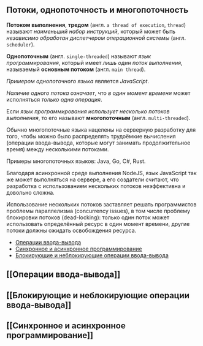 ## Потоки, однопоточность и многопоточность

**Потоком выполнения**, **тредом** (англ. `a thread of execution`, `thread`) называют *наименьший набор инструкций*, который может быть *независимо обработан диспетчером операционной системы* (англ. `scheduler`).

**Однопоточным** (англ. `single-threaded`) называют *язык программирования*, который имеет *лишь один поток выполнения*, называемый **основным потоком** (англ. `main thread`). 

*Примером однопоточного языка* является *JavaScript*.

*Наличие одного потока означает*, что *в один момент времени* может исполняться *только одна операция*.

Если *язык программирования использует несколько потоков выполнения*, то его называют **многопоточным** (англ. `multi-threaded`).

Обычно многопоточные языка нацелены на серверную разработку для того, чтобы можно было распределять трудоёмкие вычисления (операции ввода-вывода, которые могут занимать продолжительное время) между несколькими потоками. 

Примеры многопоточных языков: Java, Go, C#, Rust.

Благодаря асинхронной среде выполнения NodeJS, язык JavaScript так же может выполняться на сервере, а его создатели считают, что разработка с использованием нескольких потоков неэффективна и довольно сложна. 

Использование нескольких потоков заставляет решать программистов проблемы параллелизма (concurrency issues), в том числе проблему блокировки потоков (dead-locking): только один поток может использовать определённый ресурс в один момент времени, другие потоки должны ожидать освобождения ресурса.

- [Операции ввода-вывода](#операции-ввода-вывода)
- [Синхронное и асинхронное программирование](#синхронное-и-асинхронное-программирование)
- [Блокирующие и неблокирующие операции ввода-вывода](#блокирующие-и-неблокирующие-операции-ввода-вывода)

## [[Операции ввода-вывода]]

## [[Блокирующие и неблокирующие операции ввода-вывода]]

## [[Синхронное и асинхронное программирование]]


